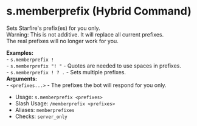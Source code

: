 # s.memberprefix (Hybrid Command)
Sets Starfire's prefix(es) for you only.<br/>
Warning: This is not additive. It will replace all current prefixes.<br/>
The real prefixes will no longer work for you.<br/>

**Examples:**<br/>
    - `s.memberprefix !`<br/>
    - `s.memberprefix "! "` - Quotes are needed to use spaces in prefixes.<br/>
    - `s.memberprefix ! ? .` - Sets multiple prefixes.<br/>
**Arguments:**<br/>
    - `<prefixes...>` - The prefixes the bot will respond for you only.<br/>
 - Usage: `s.memberprefix <prefixes>`
 - Slash Usage: `/memberprefix <prefixes>`
 - Aliases: `memberprefixes`
 - Checks: `server_only`
